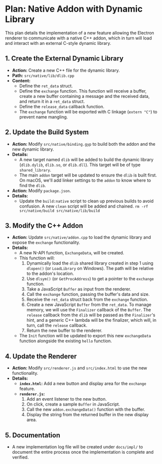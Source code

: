 # Plan: Native Addon with Dynamic Library

This plan details the implementation of a new feature allowing the Electron renderer to communicate with a native C++ addon, which in turn will load and interact with an external C-style dynamic library.

## 1. Create the External Dynamic Library

-   **Action:** Create a new C++ file for the dynamic library.
-   **Path:** `src/native/lib/dlib.cpp`
-   **Content:**
    -   Define the `ret_data` struct.
    -   Define the `exchange` function. This function will receive a buffer, create a new buffer containing a message and the received data, and return it in a `ret_data` struct.
    -   Define the `release_data` callback function.
    -   The `exchange` function will be exported with C linkage (`extern "C"`) to prevent name mangling.

## 2. Update the Build System

-   **Action:** Modify `src/native/binding.gyp` to build both the addon and the new dynamic library.
-   **Details:**
    -   A new target named `dlib` will be added to build the dynamic library (`dlib.dylib`, `dlib.so`, or `dlib.dll`). This target will be of type `shared_library`.
    -   The main `addon` target will be updated to ensure the `dlib` is built first. On macOS, we'll add linker settings to the `addon` to know where to find the `dlib`.
-   **Action:** Modify `package.json`.
-   **Details:**
    -   Update the `build:native` script to clean up previous builds to avoid confusion. A new `clean` script will be added and chained. `rm -rf src/native/build src/native/lib/build`

## 3. Modify the C++ Addon

-   **Action:** Update `src/native/addon.cpp` to load the dynamic library and expose the `exchange` functionality.
-   **Details:**
    -   A new N-API function, `ExchangeData`, will be created.
    -   This function will:
        1.  Dynamically load the `dlib` shared library created in step 1 using `dlopen()` (or `LoadLibrary` on Windows). The path will be relative to the addon's location.
        2.  Use `dlsym()` (or `GetProcAddress`) to get a pointer to the `exchange` function.
        3.  Take a JavaScript `Buffer` as input from the renderer.
        4.  Call the `exchange` function, passing the buffer's data and size.
        5.  Receive the `ret_data` struct back from the `exchange` function.
        6.  Create a new JavaScript `Buffer` from the `ret_data`. To manage memory, we will use the `Finalizer` callback of the `Buffer`. The `release` callback from the `dlib` will be passed as the `Finalizer`'s hint, and a generic C++ lambda will be the finalizer, which will, in turn, call the `release` callback.
        7.  Return the new buffer to the renderer.
    -   The `Init` function will be updated to export this new `exchangeData` function alongside the existing `hello` function.

## 4. Update the Renderer

-   **Action:** Modify `src/renderer.js` and `src/index.html` to use the new functionality.
-   **Details:**
    -   **`index.html`:** Add a new button and display area for the `exchange` feature.
    -   **`renderer.js`:**
        1.  Add an event listener to the new button.
        2.  On click, create a sample `Buffer` in JavaScript.
        3.  Call the new `addon.exchangeData()` function with the buffer.
        4.  Display the string from the returned buffer in the new display area.

## 5. Documentation

-   A new implementation log file will be created under `docs/impl/` to document the entire process once the implementation is complete and verified. 